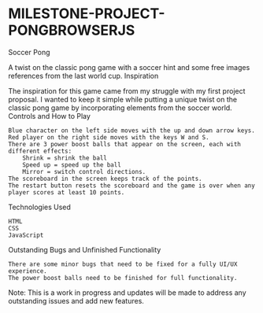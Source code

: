 # MILESTONE-PROJECT-PONGBROWSERJS  
Soccer Pong

A twist on the classic pong game with a soccer hint and some free images references from the last world cup.
Inspiration

The inspiration for this game came from my struggle with my first project proposal. I wanted to keep it simple while putting a unique twist on the classic pong game by incorporating elements from the soccer world.
Controls and How to Play

    Blue character on the left side moves with the up and down arrow keys.
    Red player on the right side moves with the keys W and S.
    There are 3 power boost balls that appear on the screen, each with different effects:
        Shrink = shrink the ball
        Speed up = speed up the ball
        Mirror = switch control directions.
    The scoreboard in the screen keeps track of the points.
    The restart button resets the scoreboard and the game is over when any player scores at least 10 points.

Technologies Used

    HTML
    CSS
    JavaScript

Outstanding Bugs and Unfinished Functionality

    There are some minor bugs that need to be fixed for a fully UI/UX experience.
    The power boost balls need to be finished for full functionality.

Note: This is a work in progress and updates will be made to address any outstanding issues and add new features.
